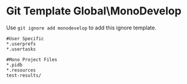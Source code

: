 Git Template Global\MonoDevelop
===

Use `git ignore add monodevelop` to add this ignore template.

```
#User Specific
*.userprefs
*.usertasks

#Mono Project Files
*.pidb
*.resources
test-results/
```
